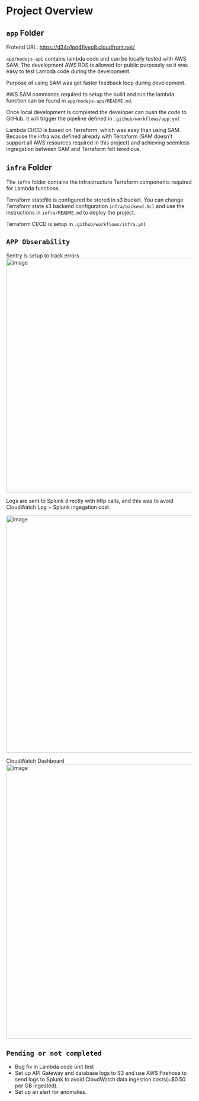 # Project Overview

## `app` Folder
Frotend URL: https://d34o1pq4fivep8.cloudfront.net/

`app/nodejs-api` contains lambda code and can be locally tested with AWS SAM.
The development AWS RDS is allowed for public purposely so it was easy to test Lambda code during the development.

Purpose of using SAM was get faster feedback loop during development.

AWS SAM commands required to setup the build and run the lambda function can be found in `app/nodejs-api/README.md`.

Once local development is completed the developer can push the code to GitHub. It will trigger the pipeline defined in `.github/workflows/app.yml`

Lambda CI/CD is based on Terraform, which was easy than using SAM. Because the infra was defined already with Terraform (SAM doesn't support all AWS resources required in this project) and achieving seemless ingregation between SAM and Terraform felt teredious.


## `infra` Folder

The `infra` folder contains the infrastructure Terraform components required for Lambda functions.

Terraform statefile is configured be stored in s3 bucket. You can change Terraform state s3 backend configuration `infra/backend.hcl` and use the instructions in `infra/README.md` to deploy the project.

Terraform CI/CD is setup in `.github/workflows/infra.yml`

## `APP Obserability` ##

Sentry is setup to track errors
<img width="629" alt="image" src="https://github.com/user-attachments/assets/09804c5c-ed4e-4053-9c9e-daef617cc167" />

Logs are sent to Splunk directly with http calls, and this was to avoid CloudWatch Log + Splunk ingegation cost.

<img width="638" alt="image" src="https://github.com/user-attachments/assets/5c74be2e-d112-40ce-8314-e12487afac54" />

CloudWatch Dashboard
<img width="739" alt="image" src="https://github.com/user-attachments/assets/c847fa0c-ec5d-400d-9b95-3a160f85d8a3" />


## `Pending or not completed` ##

- Bug fix in Lambda code unit test
- Set up API Gateway and database logs to S3 and use AWS Firehose to send logs to Splunk to avoid CloudWatch data ingestion costs(~$0.50 per GB ingested).
- Set up an alert for anomalies.
